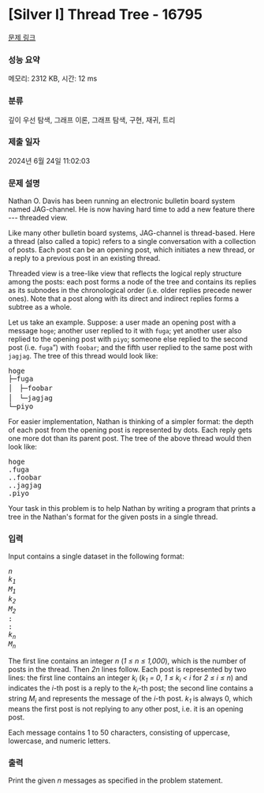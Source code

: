 # [Silver I] Thread Tree - 16795 

[문제 링크](https://www.acmicpc.net/problem/16795) 

### 성능 요약

메모리: 2312 KB, 시간: 12 ms

### 분류

깊이 우선 탐색, 그래프 이론, 그래프 탐색, 구현, 재귀, 트리

### 제출 일자

2024년 6월 24일 11:02:03

### 문제 설명

<p>Nathan O. Davis has been running an electronic bulletin board system named JAG-channel. He is now having hard time to add a new feature there --- threaded view.</p>

<p>Like many other bulletin board systems, JAG-channel is thread-based. Here a thread (also called a topic) refers to a single conversation with a collection of posts. Each post can be an opening post, which initiates a new thread, or a reply to a previous post in an existing thread.</p>

<p>Threaded view is a tree-like view that reflects the logical reply structure among the posts: each post forms a node of the tree and contains its replies as its subnodes in the chronological order (i.e. older replies precede newer ones). Note that a post along with its direct and indirect replies forms a subtree as a whole.</p>

<p>Let us take an example. Suppose: a user made an opening post with a message <code>hoge</code>; another user replied to it with <code>fuga</code>; yet another user also replied to the opening post with <code>piyo</code>; someone else replied to the second post (i.e. <code>fuga</code>”) with <code>foobar</code>; and the fifth user replied to the same post with <code>jagjag</code>. The tree of this thread would look like:</p>

<pre>hoge
├─fuga
│　├─foobar
│　└─jagjag
└─piyo
</pre>

<p>For easier implementation, Nathan is thinking of a simpler format: the depth of each post from the opening post is represented by dots. Each reply gets one more dot than its parent post. The tree of the above thread would then look like:</p>

<pre>hoge
.fuga
..foobar
..jagjag
.piyo
</pre>

<p>Your task in this problem is to help Nathan by writing a program that prints a tree in the Nathan's format for the given posts in a single thread.</p>

### 입력 

 <p>Input contains a single dataset in the following format:</p>

<pre><var>n</var>
<var>k<sub>1</sub></var>
<var>M<sub>1</sub></var>
<var>k<sub>2</sub></var>
<var>M<sub>2</sub></var>
:
:
<var>k<sub>n</sub></var>
<var>M<sub>n</sub></var>
</pre>

<p>The first line contains an integer <var>n</var> (<var>1 ≤ n ≤ 1,000</var>), which is the number of posts in the thread. Then <var>2n</var> lines follow. Each post is represented by two lines: the first line contains an integer <var>k<sub>i</sub></var> (<var>k<sub>1</sub> = 0</var>, <var>1 ≤ k<sub>i</sub> < i</var> for <var>2 ≤ i ≤ n</var>) and indicates the <var>i</var>-th post is a reply to the <var>k<sub>i</sub></var>-th post; the second line contains a string <var>M<sub>i</sub></var> and represents the message of the <var>i</var>-th post. <var>k<sub>1</sub></var> is always 0, which means the first post is not replying to any other post, i.e. it is an opening post.</p>

<p>Each message contains 1 to 50 characters, consisting of uppercase, lowercase, and numeric letters.</p>

### 출력 

 <p>Print the given <var>n</var> messages as specified in the problem statement.</p>

